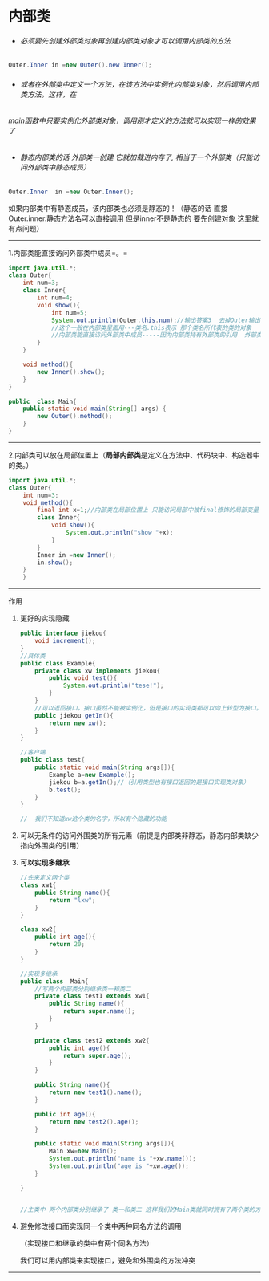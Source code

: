 # 内部类

- ###### 必须要先创建外部类对象再创建内部类对象才可以调用内部类的方法

```java
Outer.Inner in =new Outer().new Inner();
```

- ###### 或者在外部类中定义一个方法，在该方法中实例化内部类对象，然后调用内部类方法。这样，在

###### main函数中只要实例化外部类对象，调用刚才定义的方法就可以实现一样的效果了

- ###### 静态内部类的话  外部类一创建 它就加载进内存了, 相当于一个外部类（只能访问外部类中静态成员）

```java
Outer.Inner  in =new Outer.Inner();
```

如果内部类中有静态成员，该内部类也必须是静态的！（静态的话 直接Outer.inner.静态方法名可以直接调用  但是inner不是静态的 要先创建对象 这里就有点问题）

------

1.内部类能直接访问外部类中成员=。=  

```java
import java.util.*;
class Outer{
    int num=3;
    class Inner{
        int num=4;
        void show(){
            int num=5;
            System.out.println(Outer.this.num);//输出答案3  去掉Outer输出答案为4
            //这个一般在内部类里面用---类名.this表示 那个类名所代表的类的对象
            //内部类能直接访问外部类中成员-----因为内部类持有外部类的引用  外部类名.this
        }
    }

    void method(){
        new Inner().show();
    }
}

public  class Main{
    public static void main(String[] args) {
        new Outer().method();
    }
}

```

------

2.内部类可以放在局部位置上（**局部内部类**是定义在方法中、代码块中、构造器中的类。）

```java
import java.util.*;
class Outer{
    int num=3;
    void method(){
        final int x=1;//内部类在局部位置上 只能访问局部中被final修饰的局部变量（即常量）因为内部类的生命周期可能会超过局部变量的生命周期。---当方法method()运行结束后，局部变量x出栈，内部类对象可能还存在，此时调用show()方法访问x就会出现问题
        class Inner{
            void show(){
                System.out.println("show "+x);
            }
        }
        Inner in =new Inner();
        in.show();
    }
    }
```

------

作用

1. 更好的实现隐藏

   ```java
   public interface jiekou{
       void increment();
   }
   //具体类
   public class Example{
       private class xw implements jiekou{
           public void test(){
               System.out.println("tese!");
           }    
       }
       //可以返回接口，接口虽然不能被实例化，但是接口的实现类都可以向上转型为接口。表面上返回的是接口，其实返回的是接口的实现类。
       public jiekou getIn(){
           return new xw();
       }   
   }
   
   //客户端
   public class test{
       public static void main(String args[]){
           Example a=new Example();
           jiekou b=a.getIn();//（引用类型也有接口返回的是接口实现类对象）
           b.test();
       }
   }
   
   //  我们不知道xw这个类的名字，所以有个隐藏的功能
   ```

   

2. 可以无条件的访问外围类的所有元素（前提是内部类非静态，静态内部类缺少指向外围类的引用）

3. **可以实现多继承**

   ```java
   //先来定义两个类
   class xw1{
       public String name(){
           return "lxw";
       }
   }
   
   class xw2{
       public int age(){
           return 20;
       }
   }
   
   //实现多继承
   public class  Main{
       //写两个内部类分别继承类一和类二
       private class test1 extends xw1{
           public String name(){
               return super.name();
           }
       }
   
       private class test2 extends xw2{
           public int age(){
               return super.age();
           }
       }
   
       public String name(){
           return new test1().name();
       }
   
       public int age(){
           return new test2().age();
       }
   
       public static void main(String args[]){
           Main xw=new Main();
           System.out.println("name is "+xw.name());
           System.out.println("age is "+xw.age());
       }
   
   }
   
   
   //主类中 两个内部类分别继承了 类一和类二 这样我们的Main类就同时拥有了两个类的方法和属性  间接实现了多继承
   ```

   

4. 避免修改接口而实现同一个类中两种同名方法的调用

   （实现接口和继承的类中有两个同名方法）

   我们可以用内部类来实现接口，避免和外围类的方法冲突

------

